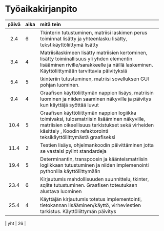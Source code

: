 # Työaikakirjanpito

| päivä | aika | mitä tein  |
| :----:|:-----| :-----|
| 2.4   | 6    | Tkinterin tutustuminen, matriisi laskimen perus toiminnat lisätty ja yhteenlasku lisätty, tekstikäyttöliittymä lisätty |
| 3.4   | 4    | Matriisilaskimeen lisätty matriisien kertominen, lisätty toiminallisuus yli yhden elementin lisääminen riville/sarakkeelle ja näillä laskeminen. Käyttöliittymään tarvittavia päivityksiä |
| 5.4   | 5    | tkinteriin tutustuminen, matriisi sovelluksen GUI pohjan luominen.|
| 9.4   | 4    | Graafisen käyttöliittymän nappien lisäys, matriisin luominen ja niiden saaminen näkyville ja päivitys kun käyttäjä syöttää luvut |
| 10.4  | 5    | Graafisen käyttöliittymän nappien logiikka toimivaksi, tulosmatriisin lisääminen näkyville, matriisien oikeellisuus tarkistukset sekä virheiden käsittely , Koodin refaktorointi teksikäyttöliittymästä graafiseksi |
| 11.4  | 2    | Testien lisäys, ohjelmankoodin päivittäminen jotta se vastaisi pylint standardeja |
| 19.4  | 5    | Determinantin, transpoosin ja käänteismatriisin logiikkaan tutustuminen ja niiden implemenointi pythonilla käyttöliittymään |
| 23.4  | 6    | Kirjautumis mahdollisuuden suunnittelu, tkinter, sqlite tutustuminen. Graafisen toteutuksen alustava luominen |
| 25.4  | 4    | Käyttäjän kirjautumis totetus implementointi, tietokannan lisääminen/käyttö, virheviestien tarkistus. Käyttöliittymän päivitys|





| yht   | 26   |
